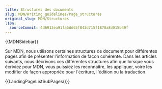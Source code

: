 ```yaml
---
title: Structures des documents
slug: MDN/Writing_guidelines/Page_structures
original_slug: MDN/Structures
l10n:
  sourceCommit: 4d6913ea91fa5dd65f843d715f1878a8d015b49f
---
```

{{MDNSidebar}}

Sur MDN, nous utilisons certaines structures de document pour différentes pages afin de présenter l'information de façon cohérente. Dans les articles suivants, nous décrivons ces différentes structures afin que lorsque vous écriviez pour MDN, vous puissiez les reconnaître, les appliquer, voire les modifier de façon appropriée pour l'écriture, l'édition ou la traduction.

{{LandingPageListSubPages()}}
